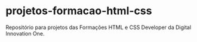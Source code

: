 # projetos-formacao-html-css
 Repositório para projetos das Formações HTML e CSS Developer da Digital Innovation One.
